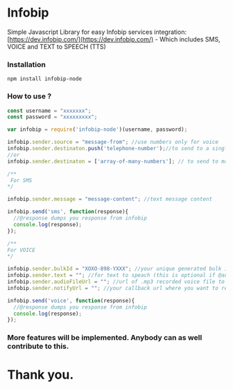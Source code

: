 # Infobip
Simple Javascript Library for easy Infobip services integration: [https://dev.infobip.com/](https://dev.infobip.com/) - Which includes SMS, VOICE and TEXT to SPEECH (TTS)

### Installation

`npm install infobip-node`

### How to use ?

```javascript
const username = "xxxxxxx";
const password = "xxxxxxxxx";

var infobip = require('infobip-node')(username, password);

infobip.sender.source = "message-from"; //use numbers only for voice
infobip.sender.destinaton.push('telephone-number');//to send to a single telephone number
//or
infobip.sender.destinaton = ['array-of-many-numbers']; // to send to many telephone numbers in bulk

/**
 For SMS
*/

infobip.sender.message = "message-content"; //text message content

infobip.send('sms', function(response){
  //@response dumps you response from infobip
  console.log(response);
});

/**
For VOICE
*/

infobip.sender.bulkId = "XOXO-898-YXXX"; //your unique generated bulk id for this voice message
infobip.sender.text = ""; //for text to speach (this is optional if @audioFileUrl is defined)
infobip.sender.audioFileUrl = ""; //url of .mp3 recorded voice file to be sent (this is optional if @text is defined)
infobip.sender.notifyUrl = ""; //your callback url where you want to receive(POST) the result of the voice campain when it is processed

infobip.send('voice', function(response){
  //@response dumps you response from infobip 
  console.log(response);
});
```

### More features will be implemented. Anybody can as well contribute to this.

# Thank you.
